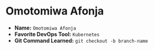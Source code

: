 # Omotomiwa Afonja

- **Name:** `Omotomiwa Afonja`
- **Favorite DevOps Tool:** `Kubernetes`
- **Git Command Learned:** `git checkout -b branch-name`
